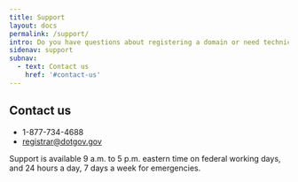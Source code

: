 ```yaml
---
title: Support
layout: docs
permalink: /support/
intro: Do you have questions about registering a domain or need technical support? We’re here to help.
sidenav: support
subnav:
  - text: Contact us
    href: '#contact-us'
---
```


## Contact us

* 1-877-734-4688
* <registrar@dotgov.gov>

Support is available 9 a.m. to 5 p.m. eastern time on federal working days, and 24 hours a day, 7 days a week for emergencies.
